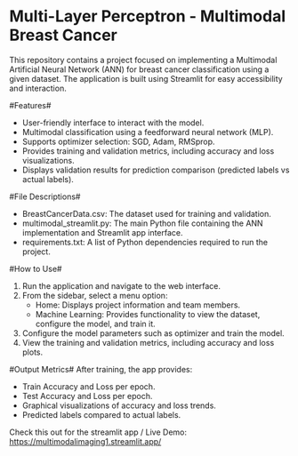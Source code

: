 # Multi-Layer Perceptron - Multimodal Breast Cancer

This repository contains a project focused on implementing a Multimodal Artificial Neural Network (ANN) for breast cancer classification using a given dataset. The application is built using Streamlit for easy accessibility and interaction.

#Features#
- User-friendly interface to interact with the model.
- Multimodal classification using a feedforward neural network (MLP).
- Supports optimizer selection: SGD, Adam, RMSprop.
- Provides training and validation metrics, including accuracy and loss visualizations.
- Displays validation results for prediction comparison (predicted labels vs actual labels).

#File Descriptions#
- BreastCancerData.csv: The dataset used for training and validation.
- multimodal_streamlit.py: The main Python file containing the ANN implementation and Streamlit app interface.
- requirements.txt: A list of Python dependencies required to run the project.

#How to Use#
1. Run the application and navigate to the web interface.
2. From the sidebar, select a menu option:
   - Home: Displays project information and team members.
   - Machine Learning: Provides functionality to view the dataset, configure the model, and train it.
3. Configure the model parameters such as optimizer and train the model.
4. View the training and validation metrics, including accuracy and loss plots.

#Output Metrics#
After training, the app provides:
- Train Accuracy and Loss per epoch.
- Test Accuracy and Loss per epoch.
- Graphical visualizations of accuracy and loss trends.
- Predicted labels compared to actual labels.

Check this out for the streamlit app / Live Demo:
https://multimodalimaging1.streamlit.app/ 

